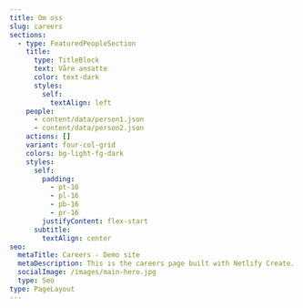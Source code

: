 ```yaml
---
title: Om oss
slug: careers
sections:
  - type: FeaturedPeopleSection
    title:
      type: TitleBlock
      text: Våre ansatte
      color: text-dark
      styles:
        self:
          textAlign: left
    people:
      - content/data/person1.json
      - content/data/person2.json
    actions: []
    variant: four-col-grid
    colors: bg-light-fg-dark
    styles:
      self:
        padding:
          - pt-16
          - pl-16
          - pb-16
          - pr-16
        justifyContent: flex-start
      subtitle:
        textAlign: center
seo:
  metaTitle: Careers - Demo site
  metaDescription: This is the careers page built with Netlify Create.
  socialImage: /images/main-hero.jpg
  type: Seo
type: PageLayout
---
```

